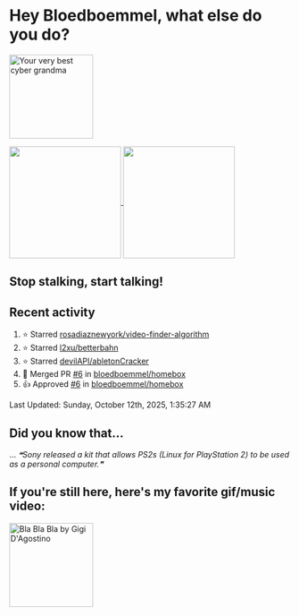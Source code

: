 # Hey Bloedboemmel, what else do you do? 
<p float="left" >
  <img alt="Your very best cyber grandma" src="https://thekenyonthrill.files.wordpress.com/2013/10/44-grandma-computer-e1381195849436.jpg" height="150px"/>
</p>

<a href="https://github.com/bloedboemmel">
  <img align="center" src="https://letstrys-bloedboemmel.vercel.app/api/?username=bloedboemmel&show_icons=true&theme=radical" height="200"/>
  
</a>

<a href="https://github.com/bloedboemmel">
  <img align="center" src="https://letstrys-bloedboemmel.vercel.app/api/top-langs/?username=bloedboemmel&theme=radical"  height="200"/>
</a>


## Stop stalking, start talking!
## Recent activity
<!--RECENT_ACTIVITY:start-->
1. ⭐ Starred [rosadiaznewyork/video-finder-algorithm](https://github.com/rosadiaznewyork/video-finder-algorithm)
2. ⭐ Starred [l2xu/betterbahn](https://github.com/l2xu/betterbahn)
3. ⭐ Starred [devilAPI/abletonCracker](https://github.com/devilAPI/abletonCracker)
4. 🎉 Merged PR [#6](https://github.com/bloedboemmel/homebox/pull/6) in [bloedboemmel/homebox](https://github.com/bloedboemmel/homebox)
5. 👍 Approved [#6](https://github.com/bloedboemmel/homebox/pull/6#pullrequestreview-3094288496) in [bloedboemmel/homebox](https://github.com/bloedboemmel/homebox)
<!--RECENT_ACTIVITY:end-->

<!--RECENT_ACTIVITY:last_update-->
Last Updated: Sunday, October 12th, 2025, 1:35:27 AM
<!--RECENT_ACTIVITY:last_update_end-->


## Did you know that...
... <!--STARTS_HERE_QUOTE_README-->
<i>❝Sony released a kit that allows PS2s (Linux for PlayStation 2) to be used as a personal computer.❞</i>
<!--ENDS_HERE_QUOTE_README-->


## If you're still here, here's my favorite gif/music video:

<a href="https://www.youtube.com/watch?v=Hrph2EW9VjY">
  <img alt="Bla Bla Bla by Gigi D'Agostino" src="../img/BlaBlaBla.gif" height="150px"/>
</a>
